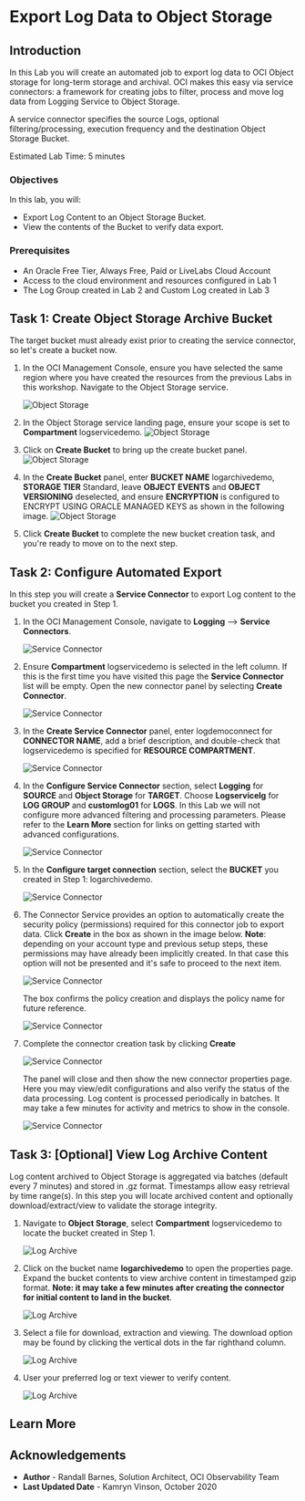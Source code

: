 # Export Log Data to Object Storage

## Introduction

In this Lab you will create an automated job to export log data to OCI Object storage for long-term storage and archival.  OCI makes this easy via service connectors: a framework for creating jobs to filter, process and move log data from Logging Service to Object Storage.

A service connector specifies the source Logs, optional filtering/processing, execution frequency and the destination Object Storage Bucket.  

Estimated Lab Time: 5 minutes


### Objectives

In this lab, you will:
* Export Log Content to an Object Storage Bucket.
* View the contents of the Bucket to verify data export.

### Prerequisites

* An Oracle Free Tier, Always Free, Paid or LiveLabs Cloud Account
* Access to the cloud environment and resources configured in Lab 1
* The Log Group created in Lab 2 and Custom Log created in Lab 3

## Task 1: Create Object Storage Archive Bucket

The target bucket must already exist prior to creating the service connector, so let's create a bucket now.

1.  In the OCI Management Console, ensure you have selected the same region where you have created the resources from the previous Labs in this workshop.  Navigate to the Object Storage service.

    ![Object Storage](images/object-storage.png)

2.  In the Object Storage service landing page, ensure your scope is set to **Compartment** logservicedemo.
    ![Object Storage](images/scope-compartment.png)

3.  Click on **Create Bucket** to bring up the create bucket panel.
    ![Object Storage](images/create-bucket.png)

4.  In the **Create Bucket** panel, enter **BUCKET NAME** logarchivedemo, **STORAGE TIER** Standard, leave **OBJECT EVENTS** and **OBJECT VERSIONING** deselected, and ensure **ENCRYPTION** is configured to ENCRYPT USING ORACLE MANAGED KEYS as shown in the following image.
    ![Object Storage](images/create-bucket-wizard.png)

5.  Click **Create Bucket** to complete the new bucket creation task, and you're ready to move on to the next step.

## Task 2: Configure Automated Export

In this step you will create a **Service Connector** to export Log content to the bucket you created in Step 1.

1. In the OCI Management Console, navigate to **Logging** --> **Service Connectors**.

    ![Service Connector](images/service-connector.png)

   
2. Ensure **Compartment** logservicedemo is selected in the left column.  If this is the first time you have visited this page the **Service Connector** list will be empty.  Open the new connector panel by selecting **Create Connector**.
    
    ![Service Connector](images/create-service-connector.png)

3. In the **Create Service Connector** panel, enter logdemoconnect for **CONNECTOR NAME**, add a brief description, and double-check that logservicedemo is specified for **RESOURCE COMPARTMENT**.
    
    ![Service Connector](images/create-service-connector-1.png)

4. In the **Configure Service Connector** section, select **Logging** for **SOURCE** and **Object Storage** for **TARGET**.  Choose **Logservicelg** for **LOG GROUP**  and **customlog01** for **LOGS**.  In this Lab we will not configure more advanced filtering and processing parameters.  Please refer to the **Learn More** section for links on getting started with advanced configurations.
    
    ![Service Connector](images/create-service-connector-2.png)

5. In the **Configure target connection** section, select the **BUCKET** you created in Step 1: logarchivedemo.    
    
    ![Service Connector](images/create-service-connector-3.png)

6. The Connector Service provides an option to automatically create the security policy (permissions) required for this connector job to export data.  Click **Create** in the box as shown in the image below.  **Note**: depending on your account type and previous setup steps, these permissions may have already been implicitly created.  In that case this option will not be presented and it's safe to proceed to the next item.
    
    ![Service Connector](images/create-service-connector-4.png)

   The box confirms the policy creation and displays the policy name for future reference.
    
    ![Service Connector](images/create-service-connector-5.png)

7. Complete the connector creation task by clicking **Create**

    ![Service Connector](images/create-service-connector-6.png)

   The panel will close and then show the new connector properties page.  Here you may view/edit configurations and also verify the status of the data processing.  Log content is processed periodically in batches.  It may take a few minutes for activity and metrics to show in the console.

    ![Service Connector](images/create-service-connector-7.png)

   
## Task 3: [Optional] View Log Archive Content

Log content archived to Object Storage is aggregated via batches (default every 7 minutes) and stored in .gz format. Timestamps allow easy retrieval by time range(s).  In this step you will locate archived content and optionally download/extract/view to validate the storage integrity.

1. Navigate to **Object Storage**, select **Compartment** logservicedemo to locate the bucket created in Step 1.

    ![Log Archive](images/bucket.png)

2. Click on the bucket name **logarchivedemo** to open the properties page.  Expand the bucket contents to view archive content in timestamped gzip format.  **Note: it may take a few minutes after creating the connector for initial content to land in the bucket**. 

    ![Log Archive](images/log-archive.png)


3. Select a file for download, extraction and viewing. The download option may be found by clicking the vertical dots in the far righthand column.  

    ![Log Archive](images/log-archive-download.png)

4. User your preferred log or text viewer to verify content.

    ![Log Archive](images/log-viewer.png)

## Learn More


## Acknowledgements
* **Author** - Randall Barnes, Solution Architect, OCI Observability Team
* **Last Updated Date** - Kamryn Vinson, October 2020


